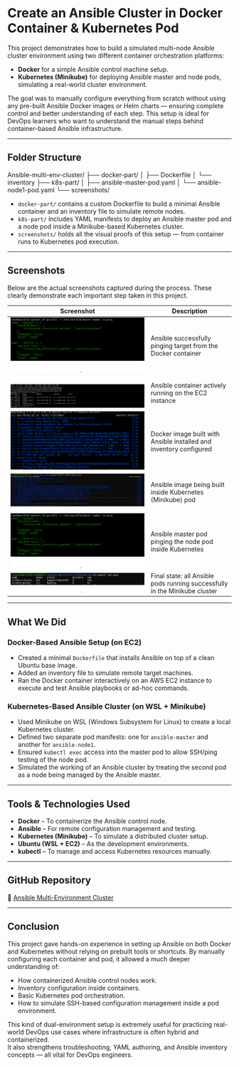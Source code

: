 # Create an Ansible Cluster in Docker Container & Kubernetes Pod

This project demonstrates how to build a simulated multi-node Ansible cluster environment using two different container orchestration platforms:

- **Docker** for a simple Ansible control machine setup. 
- **Kubernetes (Minikube)** for deploying Ansible master and node pods, simulating a real-world cluster environment.

The goal was to manually configure everything from scratch without using any pre-built Ansible Docker images or Helm charts — ensuring complete control and better understanding of each step. This setup is ideal for DevOps learners who want to understand the manual steps behind container-based Ansible infrastructure.

---

##  Folder Structure

Ansible-multi-env-cluster/
├── docker-part/
│ ├── Dockerfile
│ └── inventory
├── k8s-part/
│ ├── ansible-master-pod.yaml
│ └── ansible-node1-pod.yaml
└── screenshots/



- `docker-part/` contains a custom Dockerfile to build a minimal Ansible container and an inventory file to simulate remote nodes.
- `k8s-part/` includes YAML manifests to deploy an Ansible master pod and a node pod inside a Minikube-based Kubernetes cluster.
- `screenshots/` holds all the visual proofs of this setup — from container runs to Kubernetes pod execution.

---

##  Screenshots

Below are the actual screenshots captured during the process. These clearly demonstrate each important step taken in this project.


| Screenshot | Description |
|------------|-------------|
| ![ansible-container-ping-docker](./screenshots/ansible-container-ping-docker.png) | Ansible successfully pinging target from the Docker container |
| ![ansible-container-running-docker](./screenshots/ansible-container-running-docker.png) | Ansible container actively running on the EC2 instance |
| ![ansible-image-build-docker](./screenshots/ansible-image-build-docker.png) | Docker image built with Ansible installed and inventory configured |
| ![ansible-image-build-k8s](./screenshots/ansible-image-build-k8s.png) | Ansible image being built inside Kubernetes (Minikube) pod |
| ![ansible-pod-ping-k8s](./screenshots/ansible-pod-ping-k8s.png) | Ansible master pod pinging the node pod inside Kubernetes |
| ![ansible-pod-running-k8s](./screenshots/ansible-pod-running-k8s.png) | Final state: all Ansible pods running successfully in the Minikube cluster |

---

##  What We Did

###  Docker-Based Ansible Setup (on EC2)

- Created a minimal `Dockerfile` that installs Ansible on top of a clean Ubuntu base image. 
- Added an inventory file to simulate remote target machines. 
- Ran the Docker container interactively on an AWS EC2 instance to execute and test Ansible playbooks or ad-hoc commands.

###  Kubernetes-Based Ansible Cluster (on WSL + Minikube)

- Used Minikube on WSL (Windows Subsystem for Linux) to create a local Kubernetes cluster. 
- Defined two separate pod manifests: one for `ansible-master` and another for `ansible-node1`. 
- Ensured `kubectl exec` access into the master pod to allow SSH/ping testing of the node pod. 
- Simulated the working of an Ansible cluster by treating the second pod as a node being managed by the Ansible master.

---

## Tools & Technologies Used

- **Docker** – To containerize the Ansible control node. 
- **Ansible** – For remote configuration management and testing. 
- **Kubernetes (Minikube)** – To simulate a distributed cluster setup. 
- **Ubuntu (WSL + EC2)** – As the development environments. 
- **kubectl** – To manage and access Kubernetes resources manually.

---

##  GitHub Repository

🔗 [Ansible Multi-Environment Cluster](https://github.com/shreya-singh27/Ansible-multi-env-cluster.git)

---

##  Conclusion

This project gave hands-on experience in setting up Ansible on both Docker and Kubernetes without relying on prebuilt tools or shortcuts. By manually configuring each container and pod, it allowed a much deeper understanding of:

- How containerized Ansible control nodes work. 
- Inventory configuration inside containers. 
- Basic Kubernetes pod orchestration. 
- How to simulate SSH-based configuration management inside a pod environment.

This kind of dual-environment setup is extremely useful for practicing real-world DevOps use cases where infrastructure is often hybrid and containerized.  
It also strengthens troubleshooting, YAML authoring, and Ansible inventory concepts — all vital for DevOps engineers.

